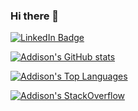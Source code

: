 ### Hi there 👋

<!-- TODO better header/banner image -->

[![LinkedIn Badge](https://img.shields.io/badge/LinkedIn-0077B5?style=for-the-badge&logo=linkedin&logoColor=white)](https://www.linkedin.com/in/addison-klinke-28768b97/)

<!-- TODO Etsy shop badge -->
<!-- TODO tech stack tool badges -->
<!-- TODO organize into sections -->

[![Addison's GitHub stats](https://github-readme-stats.vercel.app/api?username=addisonklinke&count_private=true&theme=onedark)](https://github.com/anuraghazra/github-readme-stats)

[![Addison's Top Languages](https://github-readme-stats.vercel.app/api/top-langs/?username=addisonklinke&layout=compact&langs_count=3&exclude_repo=misc&theme=onedark)](https://github.com/anuraghazra/github-readme-stats)

[![Addison's StackOverflow](https://github-readme-stackoverflow.vercel.app/?userID=7446465&layout=compact&theme=dark)](https://stackoverflow.com/users/7446465/addison-klinke)


<!--
**addisonklinke/addisonklinke** is a ✨ _special_ ✨ repository because its `README.md` (this file) appears on your GitHub profile.

Here are some ideas to get you started:

- 🔭 I’m currently working on ...
- 🌱 I’m currently learning ...
- 👯 I’m looking to collaborate on ...
- 🤔 I’m looking for help with ...
- 💬 Ask me about ...
- 📫 How to reach me: ...
- 😄 Pronouns: ...
- ⚡ Fun fact: ...
-->
